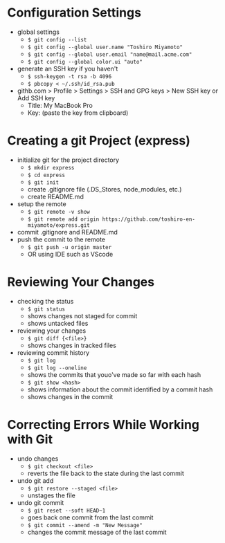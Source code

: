 # Configuration Settings
* global settings
  * `$ git config --list`
  * `$ git config --global user.name "Toshiro Miyamoto"`
  * `$ git config --global user.email "name@mail.acme.com"`
  * `$ git config --global color.ui "auto"`
* generate an SSH key if you haven't
  * `$ ssh-keygen -t rsa -b 4096`
  * `$ pbcopy < ~/.ssh/id_rsa.pub`
* githb.com > Profile > Settings > SSH and GPG keys > New SSH key or Add SSH key
  * Title: My MacBook Pro
  * Key: (paste the key from clipboard)
# Creating a git Project (express)
* initialize git for the project directory
  * `$ mkdir express`
  * `$ cd express`
  * `$ git init`
  * create .gitignore file (.DS_Stores, node_modules, etc.)
  * create README.md
* setup the remote
  * `$ git remote -v show`
  * `$ git remote add origin https://github.com/toshiro-en-miyamoto/express.git`
* commit .gitignore and README.md
* push the commit to the remote
  * `$ git push -u origin master`
  * OR using IDE such as VScode
# Reviewing Your Changes
* checking the status
  * `$ git status`
  * shows changes not staged for commit
  * shows untacked files
* reviewing your changes
  * `$ git diff {<file>}`
  * shows changes in tracked files
* reviewing commit history
  * `$ git log`
  * `$ git log --oneline`
  * shows the commits that youo've made so far with each hash
  * `$ git show <hash>`
  * shows information about the commit identified by a commit hash
  * shows changes in the commit
# Correcting Errors While Working with Git
* undo changes
  * `$ git checkout <file>`
  * reverts the file back to the state during the last commit
* undo git add
  * `$ git restore --staged <file>`
  * unstages the file
* undo git commit
  * `$ git reset --soft HEAD~1`
  * goes back one commit from the last commit
  * `$ git commit --amend -m "New Message"`
  * changes the commit message of the last commit
